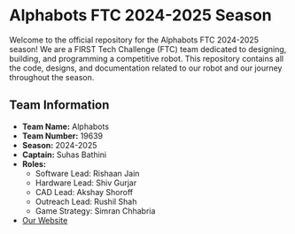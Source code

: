 # Alphabots FTC 2024-2025 Season

Welcome to the official repository for the Alphabots FTC 2024-2025 season! We are a FIRST Tech Challenge (FTC) team dedicated to designing, building, and programming a competitive robot. This repository contains all the code, designs, and documentation related to our robot and our journey throughout the season.


## Team Information

- **Team Name:** Alphabots
- **Team Number:** 19639
- **Season:** 2024-2025
- **Captain:** Suhas Bathini
- **Roles:**
  - Software Lead: Rishaan Jain
  - Hardware Lead: Shiv Gurjar
  - CAD Lead: Akshay Shoroff
  - Outreach Lead: Rushil Shah
  - Game Strategy: Simran Chhabria
- [Our Website](https://www.alphabotsrobotics.com/)


